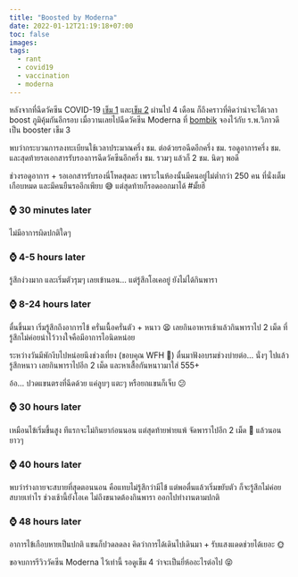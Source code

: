 ```yaml
---
title: "Boosted by Moderna"
date: 2022-01-12T21:19:18+07:00
toc: false
images:
tags:
  - rant
  - covid19
  - vaccination
  - moderna
---
```


หลังจากที่ฉีดวัคซีน COVID-19 [เข็ม 1](/posts/im-semi-vaccinated/) และ[เข็ม 2](/posts/im-fully-vaccinated/) ผ่านไป 4 เดือน ก็ถึงคราวที่คิดว่าน่าจะได้เวลา boost ภูมิคุ้มกันอีกรอบ เมื่อวานเลยไปฉีดวัคซีน Moderna ที่ [bombik](https://bombik.com/) จองไว้กับ ร.พ.วิภาวดี เป็น booster เข็ม 3

พบว่ากระบวนการลงทะเบียนใช้เวลาประมาณครึ่ง ชม. ต่อด้วยรอฉีดอีกครึ่ง ชม. รอดูอาการครึ่ง ชม. และสุดท้ายรอเอกสารรับรองการฉีดวัคซีนอีกครึ่ง ชม. รวมๆ แล้วก็ 2 ชม. นิดๆ พอดี

ช่วงรอดูอาการ + รอเอกสารรับรองนี่โหดสุดละ เพราะในห้องนั้นมีคนอยู่ไม่ต่ำกว่า 250 คน ที่นั่งเต็มเกือบหมด และมีคนยืนรออีกเพียบ 😅 แต่สุดท้ายก็รอดออกมาได้ #มั้ยฮึ

### ⌚ 30 minutes later

ไม่มีอาการผิดปกติใดๆ

### ⌚ 4-5 hours later

รู้สึกง่วงมาก และเริ่มตัวรุมๆ เลยเข้านอน... แต่รู้สึกโอเคอยู่ ยังไม่ได้กินพารา

### ⌚ 8-24 hours later

ตื่นขึ้นมา เริ่มรู้สึกถึงอาการไข้ ครั่นเนื้อครั่นตัว + หนาว 😫 เลยกินอาหารเช้าแล้วกินพาราไป 2 เม็ด ที่รู้สึกไม่ค่อยน่าไว้วางใจคือมีอาการไอนิดหน่อย

ระหว่างวันมีพักงีบไปหน่อยนึงช่วงเที่ยง (ขอบคุณ WFH 🎉) ตื่นมาฟังอบรมช่วงบ่ายต่อ... นั่งๆ ไปแล้วรู้สึกหนาว เลยกินพาราไปอีก 2 เม็ด และหาเสื้อกันหนาวมาใส่ 555+

อ้อ... ปวดแขนตรงที่ฉีดด้วย แค่ลูบๆ แตะๆ หรือยกแขนก็เจ็บ 😕

### ⌚ 30 hours later

เหมือนไข้เริ่มขึ้นสูง ทีแรกจะไม่กินยาก่อนนอน แต่สุดท้ายพ่ายแพ้ จัดพาราไปอีก 2 เม็ด 🤪 แล้วนอนยาวๆ

### ⌚ 40 hours later

พบว่าร่างกายจะสบายที่สุดตอนนอน คือแทบไม่รู้สึกว่ามีไข้ แต่พอตื่นแล้วเริ่มขยับตัว ก็จะรู้สึกไม่ค่อยสบายเท่าไร ช่วงเช้านี้ยังโอเค ไม่ถึงขนาดต้องกินพารา ออกไปทำงานตามปกติ

### ⌚ 48 hours later

อาการไข้เกือบหายเป็นปกติ แขนก็ปวดลดลง คิดว่าการได้เดินไปเดินมา + รับแสงแดดช่วยได้เยอะ 🌞

ขอจบการรีวิววัคซีน Moderna ไว้เท่านี้ รอดูเข็ม 4 ว่าจะเป็นยี่ห้ออะไรต่อไป 😝
